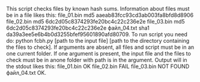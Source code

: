 This script checks files by known hash sums. 
Information about files must be in a file likes this:
file_01.bin md5 aaeab83fcc93cd3ab003fa8bfd8d8906
file_02.bin md5 6dc2d05c8374293fe20bc4c22c236e2e
file_03.bin md5 6dc2d05c8374293fe20bc4c22c236e2e
файл_04.txt sha1 da39a3ee5e6b4b0d3255bfef95601890afd80709.
To run script you need do:
python fcbh.py [path to the input file] [path to the directory containing the files to check].
If arguments are absent, all files and script must be in an one current folder.
If one argument is present, the input file and the files to check must be in anone folder with path is in the argument.
Output will in the stdout likes this:
  file_01.bin OK
  file_02.bin FAIL
  file_03.bin NOT FOUND
  файл_04.txt OK.
